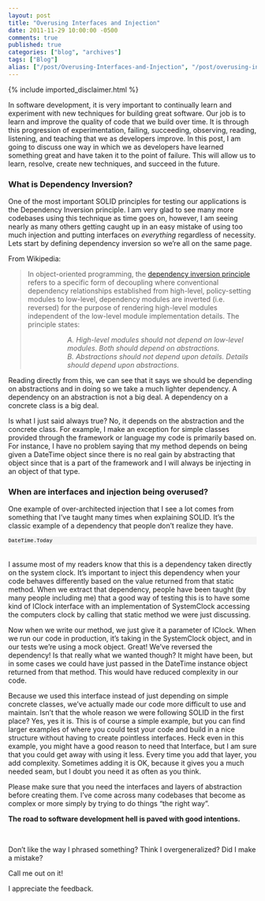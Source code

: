 ```yaml
---
layout: post
title: "Overusing Interfaces and Injection"
date: 2011-11-29 10:00:00 -0500
comments: true
published: true
categories: ["blog", "archives"]
tags: ["Blog"]
alias: ["/post/Overusing-Interfaces-and-Injection", "/post/overusing-interfaces-and-injection"]
---
```

<!-- more -->
{% include imported_disclaimer.html %}
<p>In software development, it is very important to continually learn and experiment with new techniques for building great software. Our job is to learn and improve the quality of code that we build over time. It is through this progression of experimentation, failing, succeeding, observing, reading, listening, and teaching that we as developers improve. In this post, I am going to discuss one way in which we as developers have learned something great and have taken it to the point of failure. This will allow us to learn, resolve, create new techniques, and succeed in the future.</p>
<h3>What is Dependency Inversion?</h3>
<p>One of the most important SOLID principles for testing our applications is the Dependency Inversion principle. I am very glad to see many more codebases using this technique as time goes on, however, I am seeing nearly as many others getting caught up in an easy mistake of using too much injection and putting interfaces on <em>everything</em> regardless of necessity. Lets start by defining dependency inversion so we&rsquo;re all on the same page.</p>
<p>From Wikipedia:</p>
<blockquote>
<p>In object-oriented programming, the <a href="http://en.wikipedia.org/wiki/Dependency_inversion_principle" target="_blank">dependency inversion principle</a> refers to a specific form of decoupling where conventional dependency relationships established from high-level, policy-setting modules to low-level, dependency modules are inverted (i.e. reversed) for the purpose of rendering high-level modules independent of the low-level module implementation details. The principle states:</p>
<dl><dd><dl><dd><em>A. High-level modules should not depend on low-level modules. Both should depend on abstractions.</em></dd><dd><em>B. Abstractions should not depend upon details. Details should depend upon abstractions.</em></dd></dl></dd></dl></blockquote>
<p>Reading directly from this, we can see that it says we should be depending on abstractions and in doing so we take a much lighter dependency. A dependency on an abstraction is not a big deal. A dependency on a concrete class is a big deal.</p>
<p>Is what I just said always true? No, it depends on the abstraction and the concrete class. For example, I make an exception for simple classes provided through the framework or language my code is primarily based on. For instance, I have no problem saying that my method depends on being given a DateTime object since there is no real gain by abstracting that object since that is a part of the framework and I will always be injecting in an object of that type.</p>
<h3>When are interfaces and injection being overused?</h3>
<p>One example of over-architected injection that I see a lot comes from something that I&rsquo;ve taught many times when explaining SOLID. It&rsquo;s the classic example of a dependency that people don&rsquo;t realize they have.</p>
<div id="codeSnippetWrapper">
<pre id="codeSnippet" style="text-align: left; line-height: 12pt; background-color: #f4f4f4; margin: 0em; width: 100%; font-family: 'Courier New', courier, monospace; direction: ltr; color: black; font-size: 8pt; overflow: visible; border-style: none; padding: 0px;">DateTime.Today</pre>
<br /></div>
<p>I assume most of my readers know that this is a dependency taken directly on the system clock. It&rsquo;s important to inject this dependency when your code behaves differently based on the value returned from that static method. When we extract that dependency, people have been taught (by many people including me) that a good way of testing this is to have some kind of IClock interface with an implementation of SystemClock accessing the computers clock by calling that static method we were just discussing.</p>
<p>Now when we write our method, we just give it a parameter of IClock. When we run our code in production, it&rsquo;s taking in the SystemClock object, and in our tests we&rsquo;re using a mock object. Great! We&rsquo;ve reversed the dependency! Is that really what we wanted though? It might have been, but in some cases we could have just passed in the DateTime instance object returned from that method. This would have reduced complexity in our code.</p>
<p>Because we used this interface instead of just depending on simple concrete classes, we&rsquo;ve actually made our code more difficult to use and maintain. Isn&rsquo;t that the whole reason we were following SOLID in the first place? Yes, yes it is. This is of course a simple example, but you can find larger examples of where you could test your code and build in a nice structure without having to create pointless interfaces. Heck even in this example, you might have a good reason to need that Interface, but I am sure that you could get away with using it less. Every time you add that layer, you add complexity. Sometimes adding it is OK, because it gives you a much needed seam, but I doubt you need it as often as you think.</p>
<p>Please make sure that you need the interfaces and layers of abstraction before creating them. I&rsquo;ve come across many codebases that become as complex or more simply by trying to do things &ldquo;the right way&rdquo;.</p>
<p><strong>The road to software development hell is paved with good intentions.</strong></p>
<p>&nbsp;</p>
<p>Don&rsquo;t like the way I phrased something? Think I overgeneralized? Did I make a mistake?</p>
<p>Call me out on it!</p>
<p>I appreciate the feedback.</p>
